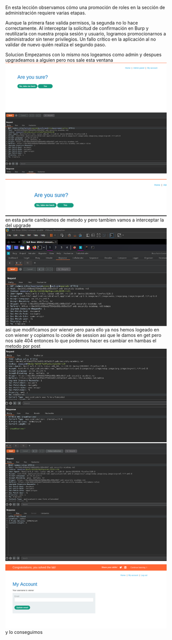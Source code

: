 En esta lección observamos cómo una promoción de roles en la sección de administración requiere varias etapas.

Aunque la primera fase valida permisos, la segunda no lo hace correctamente. Al interceptar la solicitud de confirmación en Burp y reutilizarla con nuestra propia sesión y usuario, logramos promocionarnos a administrador sin tener privilegios. Un fallo crítico en la aplicación al no validar de nuevo quién realiza el segundo paso.

Solucion
Empezamos con lo mismo nos logeamos como admin y despues upgradeamos a alguien pero nos sale esta ventana
![Pasted_image_20250815192057.png](Imagenes/Pasted_image_20250815192057.png)
![Pasted_image_20250815192722.png](Imagenes/Pasted_image_20250815192722.png)
en esta parte cambiamos de metodo y pero tambien vamos a interceptar la del upgrade 
![Pasted_image_20250815193437.png](Imagenes/Pasted_image_20250815193437.png)
asi que modificamos por wiener 
pero para ello ya nos hemos logeado en con wiener y copiamos lo cookie de session
asi que le damos en get pero nos sale 404 
entonces lo que podemos hacer es cambiar en hambas el metodo por post
![Pasted_image_20250815193634.png](Imagenes/Pasted_image_20250815193634.png)
![Pasted_image_20250815193648.png](Imagenes/Pasted_image_20250815193648.png)
![Pasted_image_20250815193701.png](Imagenes/Pasted_image_20250815193701.png)
y lo conseguimos

